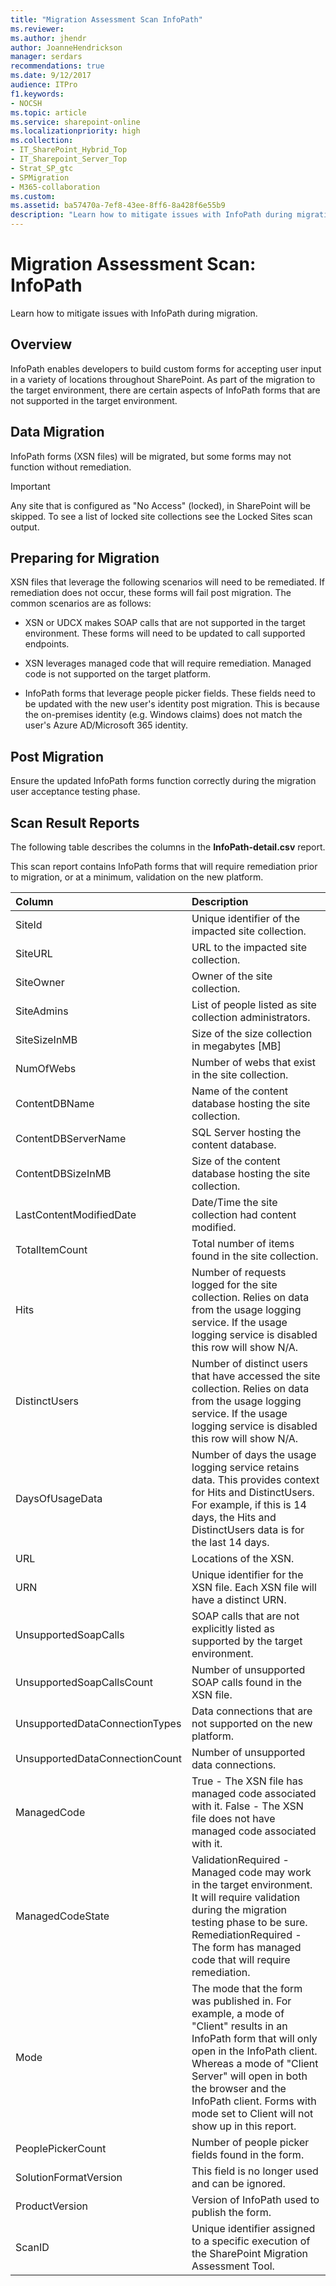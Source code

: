 ```yaml
---
title: "Migration Assessment Scan InfoPath"
ms.reviewer: 
ms.author: jhendr
author: JoanneHendrickson
manager: serdars
recommendations: true
ms.date: 9/12/2017
audience: ITPro
f1.keywords:
- NOCSH
ms.topic: article
ms.service: sharepoint-online
ms.localizationpriority: high
ms.collection:
- IT_SharePoint_Hybrid_Top
- IT_Sharepoint_Server_Top
- Strat_SP_gtc
- SPMigration
- M365-collaboration
ms.custom:
ms.assetid: ba57470a-7ef8-43ee-8ff6-8a428f6e55b9
description: "Learn how to mitigate issues with InfoPath during migration."
---
```


# Migration Assessment Scan: InfoPath

Learn how to mitigate issues with InfoPath during migration.
  
## Overview

InfoPath enables developers to build custom forms for accepting user input in a variety of locations throughout SharePoint. As part of the migration to the target environment, there are certain aspects of InfoPath forms that are not supported in the target environment.
  
## Data Migration

InfoPath forms (XSN files) will be migrated, but some forms may not function without remediation.
  
> [!IMPORTANT]
> Any site that is configured as "No Access" (locked), in SharePoint will be skipped. To see a list of locked site collections see the Locked Sites scan output. 
  
## Preparing for Migration

XSN files that leverage the following scenarios will need to be remediated. If remediation does not occur, these forms will fail post migration. The common scenarios are as follows:
  
- XSN or UDCX makes SOAP calls that are not supported in the target environment. These forms will need to be updated to call supported endpoints.
    
- XSN leverages managed code that will require remediation. Managed code is not supported on the target platform.
    
- InfoPath forms that leverage people picker fields. These fields need to be updated with the new user's identity post migration. This is because the on-premises identity (e.g. Windows claims) does not match the user's Azure AD/Microsoft 365 identity.
    
## Post Migration

Ensure the updated InfoPath forms function correctly during the migration user acceptance testing phase.
  
## Scan Result Reports

The following table describes the columns in the **InfoPath-detail.csv** report. 
  
This scan report contains InfoPath forms that will require remediation prior to migration, or at a minimum, validation on the new platform.
  
|**Column**|**Description**|
|:-----|:-----|
|SiteId  <br/> |Unique identifier of the impacted site collection.  <br/> |
|SiteURL  <br/> |URL to the impacted site collection.  <br/> |
|SiteOwner  <br/> |Owner of the site collection.  <br/> |
|SiteAdmins  <br/> |List of people listed as site collection administrators.  <br/> |
|SiteSizeInMB  <br/> |Size of the size collection in megabytes [MB]  <br/> |
|NumOfWebs  <br/> |Number of webs that exist in the site collection.  <br/> |
|ContentDBName  <br/> |Name of the content database hosting the site collection.  <br/> |
|ContentDBServerName  <br/> |SQL Server hosting the content database.  <br/> |
|ContentDBSizeInMB  <br/> |Size of the content database hosting the site collection.  <br/> |
|LastContentModifiedDate  <br/> |Date/Time the site collection had content modified.  <br/> |
|TotalItemCount  <br/> |Total number of items found in the site collection.  <br/> |
|Hits  <br/> |Number of requests logged for the site collection. Relies on data from the usage logging service. If the usage logging service is disabled this row will show N/A.  <br/> |
|DistinctUsers  <br/> |Number of distinct users that have accessed the site collection. Relies on data from the usage logging service. If the usage logging service is disabled this row will show N/A.  <br/> |
|DaysOfUsageData  <br/> |Number of days the usage logging service retains data. This provides context for Hits and DistinctUsers. For example, if this is 14 days, the Hits and DistinctUsers data is for the last 14 days.  <br/> |
|URL  <br/> |Locations of the XSN.  <br/> |
|URN  <br/> |Unique identifier for the XSN file. Each XSN file will have a distinct URN.  <br/> |
|UnsupportedSoapCalls  <br/> |SOAP calls that are not explicitly listed as supported by the target environment.  <br/> |
|UnsupportedSoapCallsCount  <br/> |Number of unsupported SOAP calls found in the XSN file.  <br/> |
|UnsupportedDataConnectionTypes  <br/> |Data connections that are not supported on the new platform.  <br/> |
|UnsupportedDataConnectionCount  <br/> |Number of unsupported data connections.  <br/> |
|ManagedCode  <br/> |True - The XSN file has managed code associated with it. False - The XSN file does not have managed code associated with it.  <br/> |
|ManagedCodeState  <br/> |ValidationRequired - Managed code may work in the target environment. It will require validation during the migration testing phase to be sure.  <br/> RemediationRequired - The form has managed code that will require remediation.  <br/> |
|Mode  <br/> |The mode that the form was published in. For example, a mode of "Client" results in an InfoPath form that will only open in the InfoPath client. Whereas a mode of "Client Server" will open in both the browser and the InfoPath client. Forms with mode set to Client will not show up in this report.  <br/> |
|PeoplePickerCount  <br/> |Number of people picker fields found in the form.  <br/> |
|SolutionFormatVersion  <br/> |This field is no longer used and can be ignored.  <br/> |
|ProductVersion  <br/> |Version of InfoPath used to publish the form.  <br/> |
|ScanID  <br/> |Unique identifier assigned to a specific execution of the SharePoint Migration Assessment Tool.  <br/> |
   


